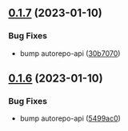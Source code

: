 ## [0.1.7](https://github.com/autosoftoss/create-autorepo/compare/v0.1.6...v0.1.7) (2023-01-10)


### Bug Fixes

* bump autorepo-api ([30b7070](https://github.com/autosoftoss/create-autorepo/commit/30b70706be5881b485b75aaa668593c47d4588cb))



## [0.1.6](https://github.com/autosoftoss/create-autorepo/compare/v0.1.5...v0.1.6) (2023-01-10)


### Bug Fixes

* bump autorepo-api ([5499ac0](https://github.com/autosoftoss/create-autorepo/commit/5499ac0fddc20fd7f51555572e1f4a95e20cde41))



